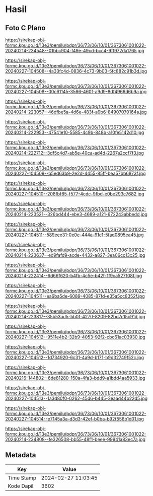 # Hasil

## Foto C Plano

https://sirekap-obj-formc.kpu.go.id/13e3/pemilu/pdpr/36/73/06/10/01/3673061001022-20240214-234548--01bbc904-f49e-49cd-bcc4-9ff972da1765.jpg

https://sirekap-obj-formc.kpu.go.id/13e3/pemilu/pdpr/36/73/06/10/01/3673061001022-20240227-104508--4a33fc4d-0836-4c73-9b03-5fc882c91b3d.jpg

https://sirekap-obj-formc.kpu.go.id/13e3/pemilu/pdpr/36/73/06/10/01/3673061001022-20240227-104508--00c61145-3566-460f-a9d9-8df4966d6b9a.jpg

https://sirekap-obj-formc.kpu.go.id/13e3/pemilu/pdpr/36/73/06/10/01/3673061001022-20240214-223057--46dfbe5a-4d6e-483f-a9b6-84907070164a.jpg

https://sirekap-obj-formc.kpu.go.id/13e3/pemilu/pdpr/36/73/06/10/01/3673061001022-20240214-222953--47541e10-5585-4c9b-848b-a10fe5142d10.jpg

https://sirekap-obj-formc.kpu.go.id/13e3/pemilu/pdpr/36/73/06/10/01/3673061001022-20240214-222712--3df5c4d7-ab5e-40ca-ad4d-2267a2ccf7f3.jpg

https://sirekap-obj-formc.kpu.go.id/13e3/pemilu/pdpr/36/73/06/10/01/3673061001022-20240227-104509--b5ed63b9-2e2d-4455-85ff-bea57bb6873f.jpg

https://sirekap-obj-formc.kpu.go.id/13e3/pemilu/pdpr/36/73/06/10/01/3673061001022-20240227-104510--208fbf65-f577-4cdc-9fbd-e0be293c7682.jpg

https://sirekap-obj-formc.kpu.go.id/13e3/pemilu/pdpr/36/73/06/10/01/3673061001022-20240214-223521--326bd444-ebe3-4689-a121-672243abbedd.jpg

https://sirekap-obj-formc.kpu.go.id/13e3/pemilu/pdpr/36/73/06/10/01/3673061001022-20240227-104511--589eee31-0e0e-444a-91c1-5fad0895ea45.jpg

https://sirekap-obj-formc.kpu.go.id/13e3/pemilu/pdpr/36/73/06/10/01/3673061001022-20240214-223637--ed9fafd9-acde-4432-a827-3ea06cc13c25.jpg

https://sirekap-obj-formc.kpu.go.id/13e3/pemilu/pdpr/36/73/06/10/01/3673061001022-20240214-222414--6d66f620-b4fb-4c5e-b42f-1f9ca527108f.jpg

https://sirekap-obj-formc.kpu.go.id/13e3/pemilu/pdpr/36/73/06/10/01/3673061001022-20240227-104511--ea6ba5de-6089-4085-87fd-e35a5cc8352f.jpg

https://sirekap-obj-formc.kpu.go.id/13e3/pemilu/pdpr/36/73/06/10/01/3673061001022-20240214-223817--35b53ad5-bb0f-4270-8209-82bd7c15c91d.jpg

https://sirekap-obj-formc.kpu.go.id/13e3/pemilu/pdpr/36/73/06/10/01/3673061001022-20240227-104512--9511e4b2-32b9-4053-92f2-cbc61ac03930.jpg

https://sirekap-obj-formc.kpu.go.id/13e3/pemilu/pdpr/36/73/06/10/01/3673061001022-20240227-104512--1d734920-6c31-4a9d-b171-b9d32749f52c.jpg

https://sirekap-obj-formc.kpu.go.id/13e3/pemilu/pdpr/36/73/06/10/01/3673061001022-20240216-144802--6de81280-150a-4fa3-bdd9-a1bdd4aa5933.jpg

https://sirekap-obj-formc.kpu.go.id/13e3/pemilu/pdpr/36/73/06/10/01/3673061001022-20240227-104513--1a3d80f0-0262-45d6-b445-3eaad44b22d5.jpg

https://sirekap-obj-formc.kpu.go.id/13e3/pemilu/pdpr/36/73/06/10/01/3673061001022-20240227-104514--e7145a3a-d3d3-42ef-b0ba-b92f556b1d01.jpg

https://sirekap-obj-formc.kpu.go.id/13e3/pemilu/pdpr/36/73/06/10/01/3673061001022-20240214-234808--fe326508-bb55-48f1-beee-99941a83ec7a.jpg


## Metadata

| Key        | Value               |
| ---------- | ------------------- |
| Time Stamp | 2024-02-27 11:03:45 |
| Kode Dapil | 3602                |




